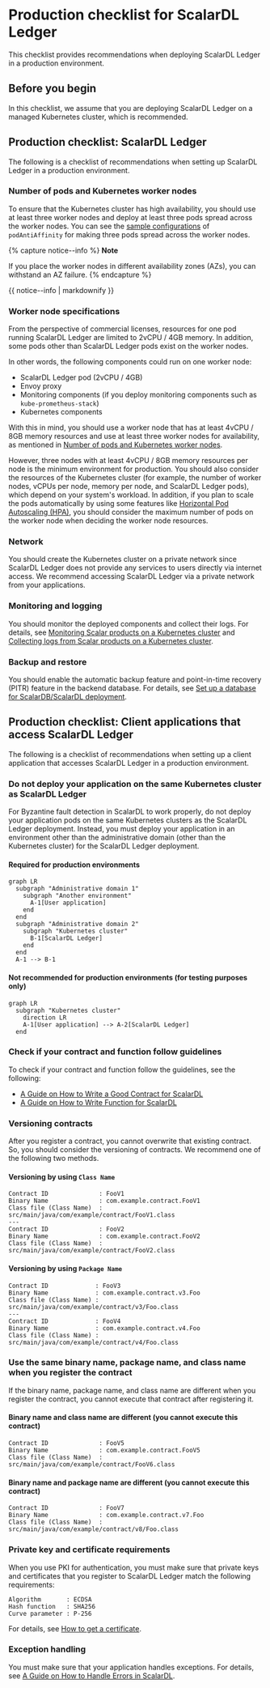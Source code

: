 # Production checklist for ScalarDL Ledger

This checklist provides recommendations when deploying ScalarDL Ledger in a production environment.

## Before you begin

In this checklist, we assume that you are deploying ScalarDL Ledger on a managed Kubernetes cluster, which is recommended.

## Production checklist: ScalarDL Ledger

The following is a checklist of recommendations when setting up ScalarDL Ledger in a production environment.

### Number of pods and Kubernetes worker nodes

To ensure that the Kubernetes cluster has high availability, you should use at least three worker nodes and deploy at least three pods spread across the worker nodes. You can see the [sample configurations](../conf/scalardl-custom-values.yaml) of `podAntiAffinity` for making three pods spread across the worker nodes.

{% capture notice--info %}
**Note**

If you place the worker nodes in different availability zones (AZs), you can withstand an AZ failure.
{% endcapture %}

<div class="notice--info">{{ notice--info | markdownify }}</div>

### Worker node specifications

From the perspective of commercial licenses, resources for one pod running ScalarDL Ledger are limited to 2vCPU / 4GB memory. In addition, some pods other than ScalarDL Ledger pods exist on the worker nodes.

In other words, the following components could run on one worker node:

* ScalarDL Ledger pod (2vCPU / 4GB)
* Envoy proxy
* Monitoring components (if you deploy monitoring components such as `kube-prometheus-stack`)
* Kubernetes components

With this in mind, you should use a worker node that has at least 4vCPU / 8GB memory resources and use at least three worker nodes for availability, as mentioned in [Number of pods and Kubernetes worker nodes](#number-of-pods-and-kubernetes-worker-nodes).

However, three nodes with at least 4vCPU / 8GB memory resources per node is the minimum environment for production. You should also consider the resources of the Kubernetes cluster (for example, the number of worker nodes, vCPUs per node, memory per node, and ScalarDL Ledger pods), which depend on your system's workload. In addition, if you plan to scale the pods automatically by using some features like [Horizontal Pod Autoscaling (HPA)](https://kubernetes.io/docs/tasks/run-application/horizontal-pod-autoscale/), you should consider the maximum number of pods on the worker node when deciding the worker node resources.

### Network

You should create the Kubernetes cluster on a private network since ScalarDL Ledger does not provide any services to users directly via internet access. We recommend accessing ScalarDL Ledger via a private network from your applications.

### Monitoring and logging

You should monitor the deployed components and collect their logs. For details, see [Monitoring Scalar products on a Kubernetes cluster](./K8sMonitorGuide.md) and [Collecting logs from Scalar products on a Kubernetes cluster](./K8sLogCollectionGuide.md).

### Backup and restore

You should enable the automatic backup feature and point-in-time recovery (PITR) feature in the backend database. For details, see [Set up a database for ScalarDB/ScalarDL deployment](./SetupDatabase.md).

## Production checklist: Client applications that access ScalarDL Ledger

The following is a checklist of recommendations when setting up a client application that accesses ScalarDL Ledger in a production environment.

### Do not deploy your application on the same Kubernetes cluster as ScalarDL Ledger

For Byzantine fault detection in ScalarDL to work properly, do not deploy your application pods on the same Kubernetes clusters as the ScalarDL Ledger deployment. Instead, you must deploy your application in an environment other than the administrative domain (other than the Kubernetes cluster) for the ScalarDL Ledger deployment.

#### Required for production environments

```mermaid
graph LR
  subgraph "Administrative domain 1"
    subgraph "Another environment"
      A-1[User application]
    end
  end
  subgraph "Administrative domain 2"
    subgraph "Kubernetes cluster"
      B-1[ScalarDL Ledger]
    end
  end
  A-1 --> B-1
```

#### Not recommended for production environments (for testing purposes only)

```mermaid
graph LR
  subgraph "Kubernetes cluster"
    direction LR
    A-1[User application] --> A-2[ScalarDL Ledger]
  end
```

### Check if your contract and function follow guidelines

To check if your contract and function follow the guidelines, see the following:

* [A Guide on How to Write a Good Contract for ScalarDL](https://github.com/scalar-labs/scalardl/blob/master/docs/how-to-write-contract.md)
* [A Guide on How to Write Function for ScalarDL](https://github.com/scalar-labs/scalardl/blob/master/docs/how-to-write-function.md)

### Versioning contracts

After you register a contract, you cannot overwrite that existing contract. So, you should consider the versioning of contracts. We recommend one of the following two methods.

#### Versioning by using `Class Name`

```console
Contract ID              : FooV1
Binary Name              : com.example.contract.FooV1
Class file (Class Name)  : src/main/java/com/example/contract/FooV1.class
---
Contract ID              : FooV2
Binary Name              : com.example.contract.FooV2
Class file (Class Name)  : src/main/java/com/example/contract/FooV2.class
```

#### Versioning by using `Package Name`

```console
Contract ID             : FooV3
Binary Name             : com.example.contract.v3.Foo
Class file (Class Name) : src/main/java/com/example/contract/v3/Foo.class
---
Contract ID             : FooV4
Binary Name             : com.example.contract.v4.Foo
Class file (Class Name) : src/main/java/com/example/contract/v4/Foo.class
```

### Use the same binary name, package name, and class name when you register the contract

If the binary name, package name, and class name are different when you register the contract, you cannot execute that contract after registering it.

#### Binary name and class name are different (you cannot execute this contract)

```console
Contract ID              : FooV5
Binary Name              : com.example.contract.FooV5
Class file (Class Name)  : src/main/java/com/example/contract/FooV6.class
```

#### Binary name and package name are different (you cannot execute this contract)

```console
Contract ID              : FooV7
Binary Name              : com.example.contract.v7.Foo
Class file (Class Name)  : src/main/java/com/example/contract/v8/Foo.class
```

### Private key and certificate requirements

When you use PKI for authentication, you must make sure that private keys and certificates that you register to ScalarDL Ledger match the following requirements:

```console
Algorithm       : ECDSA
Hash function   : SHA256
Curve parameter : P-256
```

For details, see [How to get a certificate](https://github.com/scalar-labs/scalardl/blob/master/docs/ca/caclient-getting-started.md).

### Exception handling

You must make sure that your application handles exceptions. For details, see [A Guide on How to Handle Errors in ScalarDL](https://github.com/scalar-labs/scalardl/blob/master/docs/how-to-handle-errors.md).

